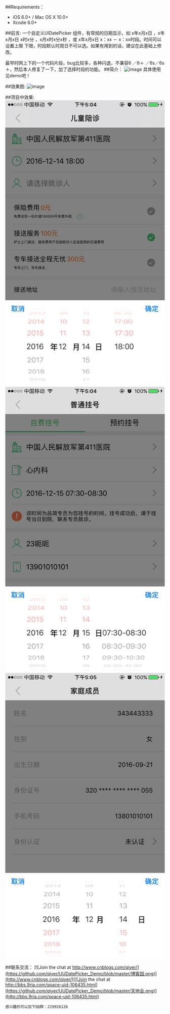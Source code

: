 ##Requirements：
- iOS 6.0+ / Mac OS X 10.0+
- Xcode 6.0+

##前言:
一个自定义UIDatePicker 组件，有常规的日期显示，如 x年x月x日 ，x年x月x日  x时x分 ，x月x时x分x秒 ，或  x年x月x日   x：xx － x：xx时段。时间可以设置上限 下限，时段默认时周日不可以选。如果有用到的话，建议在此基础上修改。

最早时网上下的一个代码片段，bug比较多，各种闪退，不兼容6 ／6＋ ／6s／6s＋，然后本人修复了一下，加了选择时段的功能。
##简介：
![image](https://github.com/qiyer/UUDatePicker_Demo/blob/master/test.png)
具体使用见demo吧！

##效果图:
![image](https://github.com/qiyer/UUDatePicker_Demo/blob/master/效果图.png)

##项目中效果:
![image](https://github.com/qiyer/UUDatePicker_Demo/blob/master/IMG_4619.PNG)
![image](https://github.com/qiyer/UUDatePicker_Demo/blob/master/IMG_4620.PNG)
![image](https://github.com/qiyer/UUDatePicker_Demo/blob/master/IMG_4621.PNG)

##联系交流：
[![Join the chat at http://www.cnblogs.com/qiyer/](https://github.com/qiyer/UUDatePicker_Demo/blob/master/博客园.png)](http://www.cnblogs.com/qiyer/)[![Join the chat at http://bbs.9ria.com/space-uid-106435.html](https://github.com/qiyer/UUDatePicker_Demo/blob/master/天地会.png)](http://bbs.9ria.com/space-uid-106435.html)

    感兴趣的可以加下QQ群：219926126
